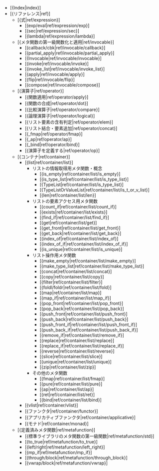 - [{Index|index}]
- [{リファレンス|ref}]
    - [{式|ref/expression}]
        - [{exp/eval|ref/expression/exp}]
        - [{sec|ref/expression/sec}]
        - [{lambda|ref/expression/lambda}]
    - [{メタ関数の第一級関数化と適用|ref/invocable}]
        - [{callback/cbk|ref/invocable/callback}]
        - [{partial_apply|ref/invocable/partial_apply}]
        - [{Invocable|ref/invocable/invocable}]
        - [{invoke|ref/invocable/invoke}]
        - [{invoke_list|ref/invocable/invoke_list}]
        - [{apply|ref/invocable/apply}]
        - [{flip|ref/invocable/flip}]
        - [{compose|ref/invocable/compose}]
    - [{演算子|ref/operator}]
        - [{関数適用|ref/operator/apply}]
        - [{関数の合成|ref/operator/dot}]
        - [{比較演算子|ref/operator/compare}]
        - [{論理演算子|ref/operator/logical}]
        - [{リスト要素の含有判定|ref/operator/elem}]
        - [{リスト結合・要素追加|ref/operator/concat}]
        - [{_fmap|ref/operator/fmap}]
        - [{_ap|ref/operator/ap}]
        - [{_bind|ref/operator/bind}]
        - [{演算子を定義する|ref/operator/op}]
    - [{コンテナ|ref/container}]
        - [{list|ref/container/list}]
            - リストの情報取得用メタ関数・概念
                - [{is_empty|ref/container/list/is_empty}]
                - [{is_type_list|ref/container/list/is_type_list}]
                - [{TypeList|ref/container/list/is_type_list}]
                - [{TypeListOrValueList|ref/container/list/is_t_or_v_list}]
                - [{len|ref/container/list/len}]
            - リストの要素アクセス用メタ関数
                - [{count_if|ref/container/list/count_if}]
                - [{exists|ref/container/list/exists}]
                - [{find_if|ref/container/list/find_if}]
                - [{get|ref/container/list/get}]
                - [{get_front|ref/container/list/get_front}]
                - [{get_back|ref/container/list/get_back}]
                - [{index_of|ref/container/list/index_of}]
                - [{index_of_if|ref/container/list/index_of_if}]
                - [{is_unique|ref/container/list/is_unique}]
            - リスト操作用メタ関数
                - [{make_empty|ref/container/list/make_empty}]
                - [{make_type_list|ref/container/list/make_type_list}]
                - [{concat|ref/container/list/concat}]
                - [{copy|ref/container/list/copy}]
                - [{filter|ref/container/list/filter}]
                - [{foldl/foldr|ref/container/list/fold}]
                - [{map|ref/container/list/map}]
                - [{map_if|ref/container/list/map_if}]
                - [{pop_front|ref/container/list/pop_front}]
                - [{pop_back|ref/container/list/pop_back}]
                - [{push_front|ref/container/list/push_front}]
                - [{push_back|ref/container/list/push_back}]
                - [{push_front_if|ref/container/list/push_front_if}]
                - [{push_back_if|ref/container/list/push_back_if}]
                - [{remove_if|ref/container/list/remove_if}]
                - [{replace|ref/container/list/replace}]
                - [{replace_if|ref/container/list/replace_if}]
                - [{reverse|ref/container/list/reverse}]
                - [{slice|ref/container/list/slice}]
                - [{unique|ref/container/list/unique}]
                - [{zip|ref/container/list/zip}]
            - その他のメタ関数
                - [{fmap|ref/container/list/fmap}]
                - [{pure|ref/container/list/pure}]
                - [{ap|ref/container/list/ap}]
                - [{ret|ref/container/list/ret}]
                - [{bind|ref/container/list/bind}]
        - [{vlist|ref/container/vlist}]
        - [{ファンクタ|ref/container/functor}]
        - [{アプリカティブファンクタ|ref/container/applicative}]
        - [{モナド|ref/container/monad}]
    - [{定義済みメタ関数|ref/metafunction}]
        - [{標準ライブラリのメタ関数の第一級関数|ref/metafunction/std}]
        - [{to_true|ref/metafunction/to_true}]
        - [{left/right|ref/metafunction/left_right}]
        - [{mp_if|ref/metafunction/mp_if}]
        - [{through/block|ref/metafunction/through_block}]
        - [{vwrap/block|ref/metafunction/vwrap}]
    <!-- - [{マクロ|ref/macro}] -->
